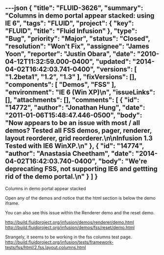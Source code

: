 ---json
{
  "title": "FLUID-3626",
  "summary": "Columns in demo portal appear stacked: using IE 6",
  "tags": "FLUID",
  "project": {
    "key": "FLUID",
    "title": "Fluid Infusion"
  },
  "type": "Bug",
  "priority": "Major",
  "status": "Closed",
  "resolution": "Won't Fix",
  "assignee": "James Yoon",
  "reporter": "Justin Obara",
  "date": "2010-04-12T11:32:59.000-0400",
  "updated": "2014-04-02T16:42:03.741-0400",
  "versions": [
    "1.2beta1",
    "1.2",
    "1.3"
  ],
  "fixVersions": [],
  "components": [
    "Demos",
    "FSS"
  ],
  "environment": "IE 6 (Win XP)\n",
  "issueLinks": [],
  "attachments": [],
  "comments": [
    {
      "id": "14772",
      "author": "Jonathan Hung",
      "date": "2011-01-06T15:48:47.446-0500",
      "body": "Now appears to be an issue with most / all demos? Tested all FSS demos, pager, renderer, layout reorderer, grid reorderer.\n\nInfusion 1.3 Tested with IE6 WinXP.\n"
    },
    {
      "id": "14774",
      "author": "Anastasia Cheetham",
      "date": "2014-04-02T16:42:03.740-0400",
      "body": "We're deprecating FSS, not supporting IE6 and gettting rid of the demo portal.\n"
    }
  ]
}
---
Columns in demo portal appear stacked

Open any of the demos and notice that the html section is below the demo iframe.

You can also see this issue within the Renderer demo and the reset demo.

<http://build.fluidproject.org/infusion/demos/renderer/demo.html>\
<http://build.fluidproject.org/infusion/demos/fss/reset/demo.html>

Strangely, it seems to be working in the fss columns test page. \
<http://build.fluidproject.org/infusion/tests/framework-tests/fss/html/2.fss.layout.columns.html>

        
